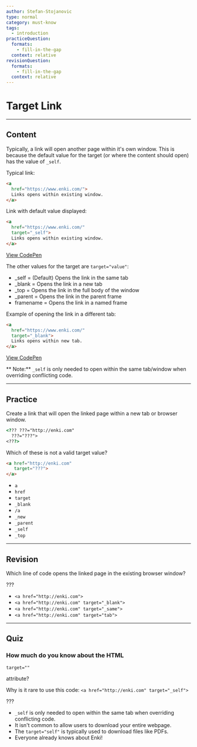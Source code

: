```yaml
---
author: Stefan-Stojanovic
type: normal
category: must-know
tags:
  - introduction
practiceQuestion:
  formats:
    - fill-in-the-gap
  context: relative
revisionQuestion:
  formats:
    - fill-in-the-gap
  context: relative
---
```


# Target Link


---

## Content

Typically, a link will open another page within it's own window. This is because the default value for the target (or where the content should open) has the value of `_self`.

Typical link:

```html
<a
  href="https://www.enki.com/">
  Links opens within existing window.
</a>
```

Link with default value displayed:

```html
<a
  href="https://www.enki.com/"
  target="_self">
  Links opens within existing window.
</a>
```

[View CodePen](https://codepen.io/enkidevs/pen/OwmLVz)

The other values for the target are `target="value"`:

- _self     = (Default) Opens the link in the same tab
- _blank    = Opens the link in a new tab
- _top      = Opens the link in the full body of the window
- _parent   = Opens the link in the parent frame
- framename = Opens the link in a named frame

Example of opening the link in a different tab:

```html
<a
  href="https://www.enki.com/"
  target="_blank">
  Links opens within new tab.
</a>
```

[View CodePen](https://codepen.io/enkidevs/pen/jpmNbe)

** Note:** `_self` is only needed to open within the same tab/window when overriding conflicting code.


---

## Practice

Create a link that will open the linked page within a new tab or browser window.

```html
<??? ???="http://enki.com"
  ???="???">
<???>
```

Which of these is not a valid target value?

```html
<a href="http://enki.com"
   target="???">
</a>
```

- `a`
- `href`
- `target`
- `_blank`
- `/a`
- `_new`
- `_parent`
- `_self`
- `_top`


---

## Revision

Which line of code opens the linked page in the existing browser window?

???

- `<a href="http://enki.com">`
- `<a href="http://enki.com" target="_blank">`
- `<a href="http://enki.com" target="_same">`
- `<a href="http://enki.com" target="tab">`


---

## Quiz

### How much do you know about the HTML


`target=""`

 attribute?

Why is it rare to use this code:
`<a href="http://enki.com" target="_self">`

???

- `_self` is only needed to open within the same tab when overriding conflicting code.
- It isn't common to allow users to download your entire webpage.
- The `target="self"` is typically used to download files like PDFs.
- Everyone already knows about Enki!
